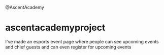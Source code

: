 @AscentAcademy
# ascentacademyproject
I've made an esports event page where people can see upcoming events and chief guests and can even register for upcoming events
